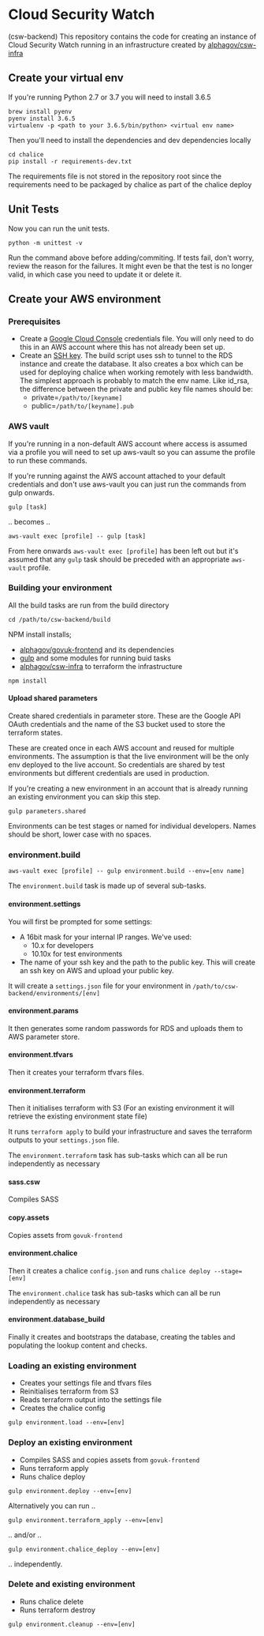 # Cloud Security Watch
(csw-backend)
This repository contains the code for creating an 
instance of Cloud Security Watch running in an 
infrastructure created by [alphagov/csw-infra](https://github.com/alphagov/csw-infra)



## Create your virtual env 

If you're running Python 2.7 or 3.7 you will need to install 3.6.5
 
```
brew install pyenv
pyenv install 3.6.5
virtualenv -p <path to your 3.6.5/bin/python> <virtual env name>
``` 

Then you'll need to install the dependencies and dev dependencies 
locally 

```
cd chalice 
pip install -r requirements-dev.txt
```

The requirements file is not stored in the repository root 
since the requirements need to be packaged by chalice as part 
of the chalice deploy

## Unit Tests

Now you can run the unit tests.

```
python -m unittest -v
```

Run the command above before adding/commiting.
If tests fail, don't worry, review the reason for the failures.
It might even be that the test is no longer valid,
in which case you need to update it or delete it.

## Create your AWS environment 

### Prerequisites 

* Create a [Google Cloud Console](https://console.cloud.google.com) credentials file. 
You will only need to do this in an AWS 
account where this has not already been set up. 
* Create an [SSH key](https://www.ssh.com/ssh/keygen/). The build script uses 
ssh to tunnel to the RDS instance and create 
the database. It also creates a box which can 
be used for deploying chalice when working 
remotely with less bandwidth. The simplest approach is probably 
to match the env name. Like id_rsa, the difference between the 
private and public key file names should be: 
    * private=`/path/to/[keyname]` 
    * public=`/path/to/[keyname].pub`
 
### AWS vault

If you're running in a non-default AWS account where 
access is assumed via a profile you will need to set 
up aws-vault so you can assume the profile to run 
these commands. 

If you're running against the AWS account attached 
to your default credentials and don't use aws-vault 
you can just run the commands from gulp onwards. 

```gulp
gulp [task]
```

.. becomes .. 

```aws-vault-gulp
aws-vault exec [profile] -- gulp [task]
``` 

From here onwards `aws-vault exec [profile]` has been left out 
but it's assumed that any `gulp` task should be preceded 
with an appropriate `aws-vault` profile.   

### Building your environment 

All the build tasks are run from the build directory 

```build-folder
cd /path/to/csw-backend/build
```

NPM install installs;
* [alphagov/govuk-frontend](https://github.com/alphagov/govuk-frontend) and its dependencies
* [gulp](https://gulpjs.com/) and some modules for running buid tasks
* [alphagov/csw-infra](https://github.com/alphagov/csw-infra) to terraform the infrastructure
  
```install-dependencies
npm install
```

#### Upload shared parameters
 
Create shared credentials in parameter store.
These are the Google API OAuth credentials and the 
name of the S3 bucket used to store the terraform 
states. 

These are created once in each AWS account and 
reused for multiple environments. The assumption is 
that the live environment will be the only env 
deployed to the live account. So credentials are 
shared by test environments but different 
credentials are used in production.

If you're creating a new environment in an account 
that is already running an existing environment you 
can skip this step.

```load-params
gulp parameters.shared
```

Environments can be test stages or named for 
individual developers. Names should be short, 
lower case with no spaces.

### environment.build 

```build-env 
aws-vault exec [profile] -- gulp environment.build --env=[env name]
```

The `environment.build` task is made up of several 
sub-tasks.  

#### environment.settings

You will first be prompted for some settings:
* A 16bit mask for your internal IP ranges. 
We've used:
    * 10.x for developers
    * 10.10x for test environments
* The name of your ssh key and the path to 
the public key. This will create an ssh key 
on AWS and upload your public key. 
      
It will create a `settings.json` file for your 
environment in `/path/to/csw-backend/environments/[env]`

#### environment.params
      
It then generates some random passwords for 
RDS and uploads them to AWS parameter store.

#### environment.tfvars 

Then it creates your terraform tfvars files.

#### environment.terraform 

Then it initialises terraform with S3 (For 
an existing environment it will retrieve 
the existing environment state file)

It runs `terraform apply` to build your 
infrastructure and saves the terraform 
outputs to your `settings.json` file.

The `environment.terraform` task has sub-tasks 
which can all be run independently as necessary

#### sass.csw

Compiles SASS 

#### copy.assets

Copies assets from `govuk-frontend` 

#### environment.chalice

Then it creates a chalice `config.json` and 
runs `chalice deploy --stage=[env]`

The `environment.chalice` task has sub-tasks which 
can all be run independently as necessary

#### environment.database_build

Finally it creates and bootstraps the 
database, creating the tables and populating 
the lookup content and checks.   

### Loading an existing environment
* Creates your settings file and tfvars files
* Reinitialises terraform from S3 
* Reads terraform output into the settings file
* Creates the chalice config  

```load-env
gulp environment.load --env=[env]
```  

### Deploy an existing environment
* Compiles SASS and copies assets from `govuk-frontend`
* Runs terraform apply 
* Runs chalice deploy 

```deploy-env
gulp environment.deploy --env=[env]
```
Alternatively you can run ..

```terraform-env
gulp environment.terraform_apply --env=[env]
```
.. and/or .. 

```chalice-env
gulp environment.chalice_deploy --env=[env]
```
.. independently. 

### Delete and existing environment 
* Runs chalice delete 
* Runs terraform destroy

```destroy-env
gulp environment.cleanup --env=[env]
```

